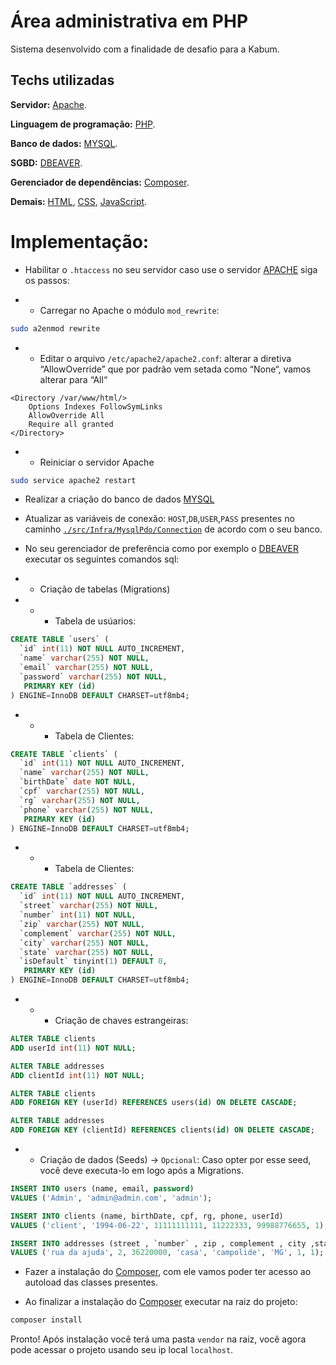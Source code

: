 
# Área administrativa em PHP

Sistema desenvolvido com a finalidade de desafio para a Kabum.




## Techs utilizadas

**Servidor:**  [Apache](https://www.apache.org/).

**Linguagem de programação:**  [PHP](https://www.php.net/).

**Banco de dados:**  [MYSQL](https://www.mysql.com/).

**SGBD:**  [DBEAVER](https://dbeaver.io/).

**Gerenciador de dependências:**  [Composer](https://getcomposer.org/).

**Demais:**  [HTML](https://developer.mozilla.org/pt-BR/docs/Web/HTML), [CSS](https://developer.mozilla.org/pt-BR/docs/Web/CSS), [JavaScript](https://developer.mozilla.org/pt-BR/docs/Web/JavaScript).

# Implementação:

- Habilitar o `.htaccess` no seu servidor caso use o servidor [APACHE](https://www.apache.org/) siga os passos:

- - Carregar no Apache o módulo `mod_rewrite`:

```bash
sudo a2enmod rewrite
```

- - Editar o arquivo `/etc/apache2/apache2.conf`: alterar a diretiva “AllowOverride” que por padrão vem setada como “None“, vamos alterar para “All“

```
<Directory /var/www/html/>
	Options Indexes FollowSymLinks
	AllowOverride All
	Require all granted
</Directory>
```
- -  Reiniciar o servidor Apache

```bash
sudo service apache2 restart
```

- Realizar a criação do banco de dados [MYSQL](https://www.mysql.com/)

- Atualizar as variáveis de conexão: `HOST`,`DB`,`USER`,`PASS` presentes no caminho [`./src/Infra/MysqlPdo/Connection`](https://github.com/alyssondepaula/kabum/blob/main/src/Infra/MysqlPdo/Connection.php) de acordo com o seu banco.

- No seu gerenciador de preferência como por exemplo o [DBEAVER](https://dbeaver.io/) executar os seguintes comandos sql:

- - Criação de tabelas (Migrations)
- - - Tabela de usúarios:
```sql
CREATE TABLE `users` (
  `id` int(11) NOT NULL AUTO_INCREMENT,
  `name` varchar(255) NOT NULL,
  `email` varchar(255) NOT NULL,
  `password` varchar(255) NOT NULL,
   PRIMARY KEY (id)
) ENGINE=InnoDB DEFAULT CHARSET=utf8mb4;
```

- - - Tabela de Clientes:
```sql
CREATE TABLE `clients` (
  `id` int(11) NOT NULL AUTO_INCREMENT,
  `name` varchar(255) NOT NULL,
  `birthDate` date NOT NULL,
  `cpf` varchar(255) NOT NULL,
  `rg` varchar(255) NOT NULL,
  `phone` varchar(255) NOT NULL,
   PRIMARY KEY (id)
) ENGINE=InnoDB DEFAULT CHARSET=utf8mb4;
```

- - - Tabela de Clientes:
```sql
CREATE TABLE `addresses` (
  `id` int(11) NOT NULL AUTO_INCREMENT,
  `street` varchar(255) NOT NULL,
  `number` int(11) NOT NULL,
  `zip` varchar(255) NOT NULL,
  `complement` varchar(255) NOT NULL,
  `city` varchar(255) NOT NULL,
  `state` varchar(255) NOT NULL,
  `isDefault` tinyint(1) DEFAULT 0,
   PRIMARY KEY (id)
) ENGINE=InnoDB DEFAULT CHARSET=utf8mb4;
```

- - - Criação de chaves estrangeiras:
```sql
ALTER TABLE clients
ADD userId int(11) NOT NULL;

ALTER TABLE addresses
ADD clientId int(11) NOT NULL;

ALTER TABLE clients
ADD FOREIGN KEY (userId) REFERENCES users(id) ON DELETE CASCADE;

ALTER TABLE addresses
ADD FOREIGN KEY (clientId) REFERENCES clients(id) ON DELETE CASCADE;
```

- - Criação de dados (Seeds) -> `Opcional`:  Caso opter por esse seed, você deve executa-lo em logo após a Migrations.

```sql
INSERT INTO users (name, email, password)
VALUES ('Admin', 'admin@admin.com', 'admin');

INSERT INTO clients (name, birthDate, cpf, rg, phone, userId)
VALUES ('client', '1994-06-22', 11111111111, 11222333, 99988776655, 1);

INSERT INTO addresses (street , `number` , zip , complement , city ,state , clientId, isDefault)
VALUES ('rua da ajuda', 2, 36220000, 'casa', 'campolide', 'MG', 1, 1);
```


- Fazer a instalação do [Composer](https://getcomposer.org/download/), com ele vamos poder ter acesso ao autoload das classes presentes.

- Ao finalizar a instalação do [Composer](https://getcomposer.org/download/) executar na raiz do projeto:

```bash
composer install
```
Pronto! Após instalação você terá uma pasta `vendor` na raiz, você agora pode acessar o projeto usando seu ip local `localhost`.